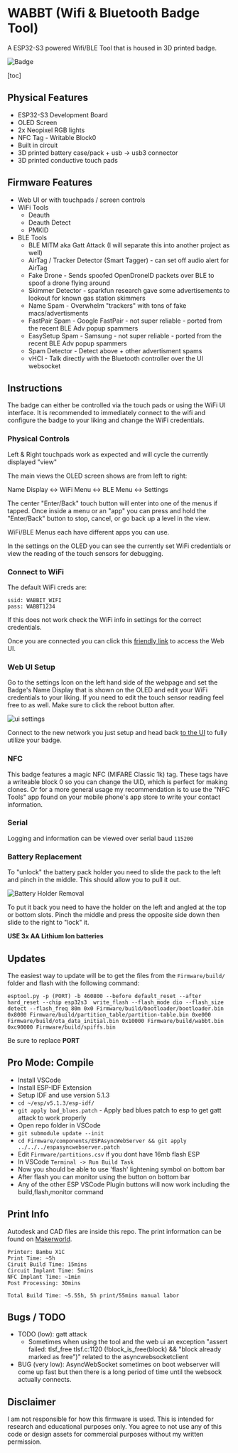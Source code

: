 # WABBT (Wifi & Bluetooth Badge Tool)

A ESP32-S3 powered Wifi/BLE Tool that is housed in 3D printed badge.

![Badge](./docs/img/wabbt_controls.png)

[toc]

## Physical Features
  * ESP32-S3 Development Board
  * OLED Screen
  * 2x Neopixel RGB lights
  * NFC Tag - Writable Block0
  * Built in circuit
  * 3D printed battery case/pack + usb -> usb3 connector
  * 3D printed conductive touch pads

## Firmware Features
  * Web UI or with touchpads / screen controls
  * WiFi Tools
    - Deauth
    - Deauth Detect
    - PMKID
  * BLE Tools
    - BLE MITM aka Gatt Attack (I will separate this into another project as well)
    - AirTag / Tracker Detector (Smart Tagger) - can set off audio alert for AirTag
    - Fake Drone - Sends spoofed OpenDroneID packets over BLE to spoof a drone flying around
    - Skimmer Detector - sparkfun research gave some advertisements to lookout for known gas station skimmers
    - Name Spam - Overwhelm "trackers" with tons of fake macs/advertisments
    - FastPair Spam - Google FastPair - not super reliable - ported from the recent BLE Adv popup spammers
    - EasySetup Spam - Samsung - not super reliable - ported from the recent BLE Adv popup spammers
    - Spam Detector - Detect above + other advertisment spams
    - vHCI - Talk directly with the Bluetooth controller over the UI websocket

## Instructions

The badge can either be controlled via the touch pads or using the WiFi UI interface. It is recommended to immediately connect to the wifi and configure the badge to your liking and change the WiFi credentials.

### Physical Controls

Left & Right touchpads work as expected and will cycle the currently displayed "view"

The main views the OLED screen shows are from left to right:

Name Display <-> WiFi Menu <-> BLE Menu <-> Settings

The center "Enter/Back" touch button will enter into one of the menus if tapped. Once inside a menu or an "app" you can press and hold the "Enter/Back" button to stop, cancel, or go back up a level in the view.

WiFi/BLE Menus each have different apps you can use.

In the settings on the OLED you can see the currently set WiFi credentials or view the reading of the touch sensors for debugging.

### Connect to WiFi

The default WiFi creds are:

```
ssid: WABBIT_WIFI
pass: WABBT1234
```

If this does not work check the WiFi info in settings for the correct credentials.

Once you are connected you can click this [friendly link](http://10.3.3.7) to access the Web UI.

### Web UI Setup

Go to the settings Icon on the left hand side of the webpage and set the Badge's Name Display that is shown on the OLED and edit your WiFi credentials to your liking. If you need to edit the touch sensor reading feel free to as well. Make sure to click the reboot button after.

![ui settings](./docs/img/wabbt_ui_settings.png)

Connect to the new network you just setup and head back [to the UI](http://10.3.3.7) to fully utilize your badge.

### NFC

This badge features a magic NFC (MIFARE Classic 1k) tag. These tags have a writeable block 0 so you can change the UID, which is perfect for making clones. Or for a more general usage my recommendation is to use the "NFC Tools" app found on your mobile phone's app store to write your contact information.

### Serial

Logging and information can be viewed over serial baud `115200`

### Battery Replacement

To "unlock" the battery pack holder you need to slide the pack to the left and pinch in the middle. This should allow you to pull it out.

![Battery Holder Removal](./docs/img/battery_holder_removal.jpg)

To put it back you need to have the holder on the left and angled at the top or bottom slots. Pinch the middle and press the opposite side down then slide to the right to "lock" it.

**USE 3x AA Lithium Ion batteries**

## Updates

The easiest way to update will be to get the files from the `Firmware/build/` folder and flash with the following command:

```
esptool.py -p (PORT) -b 460800 --before default_reset --after hard_reset --chip esp32s3  write_flash --flash_mode dio --flash_size detect --flash_freq 80m 0x0 Firmware/build/bootloader/bootloader.bin 0x8000 Firmware/build/partition_table/partition-table.bin 0xe000 Firmware/build/ota_data_initial.bin 0x10000 Firmware/build/wabbt.bin 0xc90000 Firmware/build/spiffs.bin
```

Be sure to replace **PORT**

## Pro Mode: Compile
  * Install VSCode
  * Install ESP-IDF Extension
  * Setup IDF and use version 5.1.3
  * `cd ~/esp/v5.1.3/esp-idf/`
  * `git apply bad_blues.patch` - Apply bad blues patch to esp to get gatt attack to work properly
  * Open repo folder in VSCode
  * `git submodule update --init`
  * `cd Firmware/components/ESPAsyncWebServer && git apply ../../../espasyncwebserver.patch`
  * Edit `Firmware/partitions.csv` if you dont have 16mb flash ESP
  * In VSCode `Terminal -> Run Build Task`
  * Now you should be able to use 'flash' lightening symbol on bottom bar
  * After flash you can monitor using the button on bottom bar
  * Any of the other ESP VSCode Plugin buttons will now work including the build,flash,monitor command

## Print Info

Autodesk and CAD files are inside this repo. The print information can be found on [Makerworld](https://makerworld.com/en/models/672277#profileId-600119).

```
Printer: Bambu X1C
Print Time: ~5h
Ciruit Build Time: 15mins
Circuit Implant Time: 5mins
NFC Implant Time: ~1min
Post Processing: 30mins

Total Build Time: ~5.55h, 5h print/55mins manual labor
```

## Bugs / TODO
* TODO (low): gatt attack 
  - Sometimes when using the tool and the web ui
    an exception "assert failed: tlsf_free tlsf.c:1120 (!block_is_free(block) && "block already marked as free")" related to the asyncwebsocketclient
* BUG (very low): AsyncWebSocket sometimes on boot webserver will come up fast but then 
there is a long period of time until the websock actually connects.

## Disclaimer

I am not responsible for how this firmware is used. This is intended for research and educational purposes only. You agree to not use any of this code or design assets for commercial purposes without my written permission.